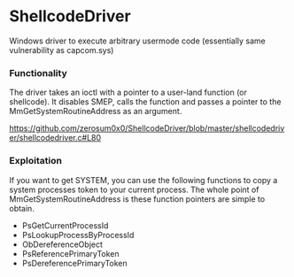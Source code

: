 # ShellcodeDriver
Windows driver to execute arbitrary usermode code (essentially same vulnerability as capcom.sys)

### Functionality

The driver takes an ioctl with a pointer to a user-land function (or shellcode). It disables SMEP, calls the function and passes a pointer to the MmGetSystemRoutineAddress as an argument.

https://github.com/zerosum0x0/ShellcodeDriver/blob/master/shellcodedriver/shellcodedriver.c#L80

### Exploitation

If you want to get SYSTEM, you can use the following functions to copy a system processes token to your current process. The whole point of MmGetSystemRoutineAddress is these function pointers are simple to obtain.

- PsGetCurrentProcessId
- PsLookupProcessByProcessId
- ObDereferenceObject
- PsReferencePrimaryToken
- PsDereferencePrimaryToken
